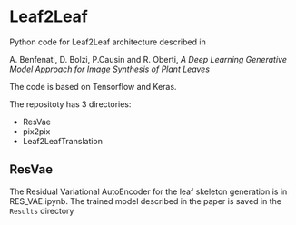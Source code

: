 # Leaf2Leaf

Python code for Leaf2Leaf architecture described in 

A. Benfenati, D. Bolzi, P.Causin and R. Oberti, *A Deep Learning Generative Model Approach for Image Synthesis of Plant Leaves*

The code is based on Tensorflow and Keras.

The repositoty has 3 directories:

- ResVae
- pix2pix
- Leaf2LeafTranslation

## ResVae

The Residual Variational AutoEncoder for the leaf skeleton generation is in RES_VAE.ipynb. The trained model described in the paper is saved in the `Results` directory
